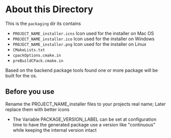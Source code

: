 # About this Directory
This is the `packaging` dir its contains

  - `PROJECT_NAME_installer.icns` Icon used for the installer on Mac OS
  - `PROJECT_NAME_installer.ico` Icon used for the installer on Windows
  - `PROJECT_NAME_installer.png` Icon used for the installer on Linux
  - `CMakeLists.txt`
  - `cpackOptions.cmake.in`
  - `preBuildCPack.cmake.in`

Based on the backend package tools found one or more package will be built for the os.

## Before you use
 Rename the PROJECT_NAME_installer files to your projects real name; Later replace them with better icons


 - The Variable PACKAGE_VERSION_LABEL can be set at configuration time to have the generated package use a version like "continuous" while keeping the internal version intact
